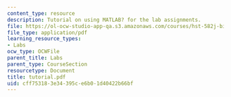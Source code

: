 ```yaml
---
content_type: resource
description: Tutorial on using MATLAB? for the lab assignments.
file: https://ol-ocw-studio-app-qa.s3.amazonaws.com/courses/hst-582j-biomedical-signal-and-image-processing-spring-2007/cff753183e34395ce6b01d40422b66bf_tutorial.pdf
file_type: application/pdf
learning_resource_types:
- Labs
ocw_type: OCWFile
parent_title: Labs
parent_type: CourseSection
resourcetype: Document
title: tutorial.pdf
uid: cff75318-3e34-395c-e6b0-1d40422b66bf
---
```

